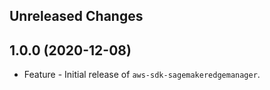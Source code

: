 Unreleased Changes
------------------

1.0.0 (2020-12-08)
------------------

* Feature - Initial release of `aws-sdk-sagemakeredgemanager`.

